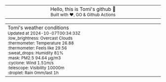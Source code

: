 
<div align="center">
<table>
<tbody>
<td align="center">
<img width="2000" height="0"><br>
Hello, this is Tomi's github 👋<br>
<sup>Built with ❤️, GO & Github Actions</sup><br>
<img width="2000" height="0">
</td>
</tbody>
</table>
</div>
<table>
<tbody>
<td align="left">
<img width="2000" height="0"><br>
Tomi's weather conditions<br>
<sup>Updated at 2024-10-07T00:34:33Z</sup><br>
<sup>:low_brightness: Overcast Clouds</sup><br>
<sup>:thermometer: Temperature 26.88 </sup><br>
<sup>:thermometer: Feels like 29.56</sup><br>
<sup>:sweat_drops: Humidity 81%</sup><br>
<sup>:mask: PM2.5 94.64 μg/m3</sup><br>
<sup>:cyclone: Wind 1.51m/s </sup><br>
<sup>:telescope: Visibility 10000m </sup><br>
<sup>:droplet: Rain 0mm/last 1h </sup><br>
<img width="2000" height="0">
</td>
<td align="left">
<img width="2000" height="0"><br>
<br>
<img width="2000" height="0">
</td>
</tbody>
</table>
</div>
    